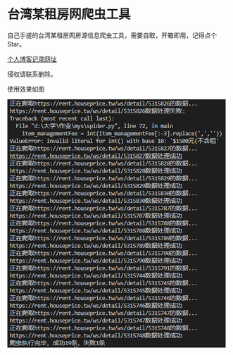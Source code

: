 # 台湾某租房网爬虫工具
自己手搓的台湾某租房网房源信息爬虫工具，需要自取，开箱即用，记得点个Star。

[个人博客记录网址](https://katashixz.github.io/2023/01/10/Spider/)

侵权请联系删除。


使用效果如图

![](./img/test.png)
